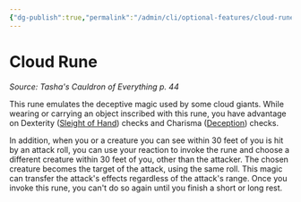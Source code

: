 ```yaml
---
{"dg-publish":true,"permalink":"/admin/cli/optional-features/cloud-rune-tce/","tags":["compendium/src/5e/tce","optional-feature/rn"],"updated":"2025-01-11T15:32:21.791+00:00"}
---
```


# Cloud Rune
*Source: Tasha's Cauldron of Everything p. 44*  

This rune emulates the deceptive magic used by some cloud giants. While wearing or carrying an object inscribed with this rune, you have advantage on Dexterity ([Sleight of Hand](/3-Mechanics/CLI/rules/skills.md#Sleight%20of%20Hand)) checks and Charisma ([Deception](/3-Mechanics/CLI/rules/skills.md#Deception)) checks.

In addition, when you or a creature you can see within 30 feet of you is hit by an attack roll, you can use your reaction to invoke the rune and choose a different creature within 30 feet of you, other than the attacker. The chosen creature becomes the target of the attack, using the same roll. This magic can transfer the attack's effects regardless of the attack's range. Once you invoke this rune, you can't do so again until you finish a short or long rest.